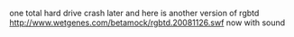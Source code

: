 one total hard drive crash later and here is another version of rgbtd http://www.wetgenes.com/betamock/rgbtd.20081126.swf now with sound